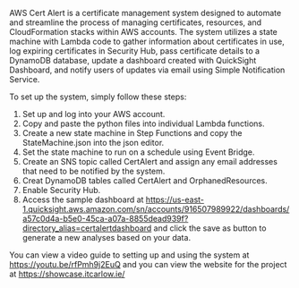 AWS Cert Alert is a certificate management system designed to automate and streamline the process of managing certificates, resources, and CloudFormation stacks within AWS accounts. The system utilizes a state machine with Lambda code to gather information about certificates in use, log expiring certificates in Security Hub, pass certificate details to a DynamoDB database, update a dashboard created with QuickSight Dashboard, and notify users of updates via email using Simple Notification Service.

To set up the system, simply follow these steps:
1. Set up and log into your AWS account.
2. Copy and paste the python files into individual Lambda functions.
3. Create a new state machine in Step Functions and copy the StateMachine.json into the json editor.
4. Set the state machine to run on a schedule using Event Bridge.
5. Create an SNS topic called CertAlert and assign any email addresses that need to be notified by the system.
6. Creat DynamoDB tables called CertAlert and OrphanedResources.
7. Enable Security Hub.
8. Access the sample dashboard at https://us-east-1.quicksight.aws.amazon.com/sn/accounts/916507989922/dashboards/a57c0d4a-b5e0-45ca-a07a-8855dead939f?directory_alias=certalertdashboard and click the save as button to generate a new analyses based on your data.

You can view a video guide to setting up and using the system at https://youtu.be/rfPmh9j2EuQ and you can view the website for the project at https://showcase.itcarlow.ie/
